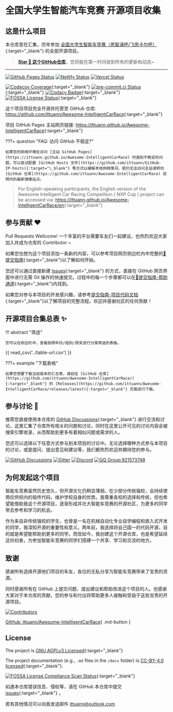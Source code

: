 # 全国大学生智能汽车竞赛 开源项目收集

## 这是什么项目

本仓库意在汇集，历年参加 [全国大学生智能车竞赛（恩智浦杯/飞思卡尔杯）](https://baike.baidu.com/item/%E5%85%A8%E5%9B%BD%E5%A4%A7%E5%AD%A6%E7%94%9F%E6%99%BA%E8%83%BD%E6%B1%BD%E8%BD%A6%E7%AB%9E%E8%B5%9B){:target="\_blank"} 的全部开源项目。

> **[Star 🌟 这个GitHub仓库](https://github.com/ittuann/Awesome-IntelligentCarRace)**，您将能在第一时间收到所有的更新和动态~

---

[![GitHub Pages Status][github-image]][github-url]
[![Netlify Status][netlify-image]][netlify-url]
[![Vercel Status][vercel-image]][vercel-url]

[github-image]: https://img.shields.io/github/deployments/ittuann/Awesome-IntelligentCarRace/github-pages?label=GitHub%20Pages&logo=github
[github-url]: https://ittuann.github.io/Awesome-IntelligentCarRace
[netlify-image]: https://api.netlify.com/api/v1/badges/a417caa8-be38-4fa6-8426-0d97ff68151b/deploy-status
[netlify-url]: https://awesome-intelligentcarrace.netlify.app
[vercel-image]: https://img.shields.io/github/deployments/ittuann/Awesome-IntelligentCarRace/Production?label=Vercel&logo=vercel
[vercel-url]: https://awesome-intelligent-car-race.vercel.app

[![Codecov Coverage](https://codecov.io/gh/ittuann/Awesome-IntelligentCarRace/graph/badge.svg?token=UZT4S22K06)](https://codecov.io/gh/ittuann/Awesome-IntelligentCarRace){:target="\_blank"}
[![pre-commit.ci Status](https://results.pre-commit.ci/badge/github/ittuann/Awesome-IntelligentCarRace/main.svg)](https://results.pre-commit.ci/latest/github/ittuann/Awesome-IntelligentCarRace/main){:target="\_blank"}
[![Codacy Badge](https://app.codacy.com/project/badge/Grade/35d02f5299284eefadd465b0d01a8fce)](https://app.codacy.com/gh/ittuann/Awesome-IntelligentCarRace/dashboard?utm_source=gh&utm_medium=referral&utm_content=&utm_campaign=Badge_grade){:target="\_blank"}
[![FOSSA License Status](https://app.fossa.com/api/projects/git%2Bgithub.com%2Fittuann%2FAwesome-IntelligentCarRace.svg?type=shield&issueType=license)](https://app.fossa.com/projects/git%2Bgithub.com%2Fittuann%2FAwesome-IntelligentCarRace?ref=badge_shield&issueType=license){:target="\_blank"}

这个项目项目完全开源并托管至 GitHub 仓库: <https://github.com/ittuann/Awesome-IntelligentCarRace>{:target="\_blank"}

项目 GitHub Pages 主站网页链接: <https://ittuann.github.io/Awesome-IntelligentCarRace>{:target="\_blank"}

???+ question "FAQ: 访问 GitHub 不稳定?"

    如果您的网络环境在访问 [主站 GitHub Pages](https://ittuann.github.io/Awesome-IntelligentCarRace) 时遇到不稳定的问题，可以尝试配置 [GitHub Hosts 文件](https://github.com/ittuann/GitHub-IP-hosts){:target="\_blank"} 等方式以缓解本地网络情况。若仍无法访问主站请转向 [GitHub 仓库](https://github.com/ittuann/Awesome-IntelligentCarRace) 说明内的最新镜像站点。

> For English-speaking participants, the English version of the Awesome Intelligent Car Racing Competition ( NXP Cup ) project can be accessed via: <https://ittuann.github.io/Awesome-IntelligentCarRace/en>{:target="\_blank"}

## 参与贡献 ❤️

Pull Requests Wellcome! 一个丰富的平台需要车友们一起建设，也热烈欢迎大家加入并成为仓库的 Contributor ~

如果您也想为这个项目添加一条新的内容，可以参考项目网页侧边栏内中完整的[🔭提交指南](https://ittuann.github.io/Awesome-IntelligentCarRace/contribution/contribution/){:target="\_blank"}以了解如何开始。

您还可以通过直接新建 [Issues](https://github.com/ittuann/Awesome-IntelligentCarRace/issues){:target="\_blank"} 的方式，直接在 GitHub 网页界面中进行无需 Git 操作的快速提交。过程中的每一个步骤都可以在[🔭提交指南-帮助通道](https://ittuann.github.io/Awesome-IntelligentCarRace/contribution/contribution/#_3){:target="\_blank"}内找到。

如果您对参与本项目的开发感兴趣，请参考[提交指南-项目代码文档](https://ittuann.github.io/Awesome-IntelligentCarRace/contribution/contribution/#_2){:target="\_blank"}以了解项目的完整流程。欢迎并感谢社区的任何贡献！

## 开源项目合集总表 ✨

!!! abstract "筛选"

    您可以在侧边栏中，查看按照年份/组别/获奖进行分类筛选的表格。

{{ read_csv('../table-url.csv') }}

???+ example "下载表格"

    如果您想要下载当前版本的汇总表，请前往 [GitHub 仓库](https://github.com/ittuann/Awesome-IntelligentCarRace/){:target="_blank"} 的 [Releases](https://github.com/ittuann/Awesome-IntelligentCarRace/releases/latest){:target="_blank"} 页面进行下载。

## 参与讨论 💬

推荐您直接使用本仓库的 [GitHub Discussions](https://github.com/ittuann/NEFU-CMEE-DebateTeam/discussions){:target="\_blank"} 进行交流和讨论。这里汇集了仓库所有相关的问题和讨论，同时在这里公开可见的讨论内容会被搜索引擎收录，从而帮助到更多有着相似问题或需求的人。

您还可以选择以下任意方式参与到本项目的讨论中。无论选择哪种方式参与本项目的讨论，或是提问、提出意见和建议等，我们都热烈欢迎并期待您的参与。

[![GitHub Discussions](https://img.shields.io/badge/chat-on_github_discussions-brightgreen?logo=github&labelColor=171515&style=flat-square)](https://github.com/ittuann/NEFU-CMEE-DebateTeam/discussions)
[![Gitter](https://img.shields.io/gitter/room/:ittuann/:Awesome-IntelligentCarRace-red?logo=gitter&style=flat-square)](https://app.gitter.im/#/room/#Awesome-IntelligentCarRace:gitter.im)
[![Discord](https://img.shields.io/badge/chat-on_discord-brightgreen?logo=discord&labelColor=7289da&style=flat-square)](https://discord.gg/Wsk6vfjZXw)
[![QQ Group:921573748](https://img.shields.io/badge/chat-on_qq_group-brightgreen?logo=tencent-qq&labelColor=1ebafc&style=flat-square)](https://qm.qq.com/cgi-bin/qm/qr?k=I1WBVAG2KYNjmXqZ1vFEqHEwQYJ47UAF&jump_from=webapi&authKey=JOKtfW49rAJ0q29SUpWG7QrqFbnG15QQK3kQLefCDAmdfpoDupfol1RhZutRBdez)

## 为何发起这个项目

智能车竞赛虽然历史悠久，但开源文化仍稍显薄弱。在少部分传统强校，会持续使用仅供校内的祖传代码，维护学校自身的优势。我尊重各校的选择和传统，但也希望能借助我这个开源项目，逐渐形成并壮大智能车竞赛的开源社区，为更多的同学带去参考和学习的机会。

作为来自非传统强校的学生，也曾是一名在机械自动化专业自学编程和嵌入式开发的同学，我深知开源的重要性和意义。两年前，我选择将自己国一的代码开源，目的就是希望能帮助到更多的同学。而现如今，我创建这个开源仓库，也是希望延续这份初衷，为参加智能车竞赛的同学们搭建一个共享、学习和交流的地方。

## 致谢

感谢所有选择开源他们项目的车友，各位的无私分享为智能车竞赛带来了宝贵的资源。

同时感谢所有在 GitHub 上提交问题、提出建议和帮助改进这个项目的人。也感谢大家对于本仓库的贡献，您的参与和付出将帮助更多人接触和受益于这些宝贵的开源项目。

[![Contributors](https://contrib.rocks/image?repo=ittuann/Awesome-IntelligentCarRace)](https://github.com/ittuann/Awesome-IntelligentCarRace/graphs/contributors)

[GitHub: ittuann/Awesome-IntelligentCarRace](https://github.com/ittuann/Awesome-IntelligentCarRace){ .md-button }

## License

The project is [GNU AGPLv3 Licensed](https://github.com/ittuann/Awesome-IntelligentCarRace/blob/main/LICENSE){:target="\_blank"}

The project documentation (e.g., `.md` files in the `/docs` folder) is [CC-BY-4.0 licensed](https://github.com/ittuann/Awesome-IntelligentCarRace/blob/main/LICENSE-docs){:target="\_blank"}.

[![FOSSA License Compliance Scan Status](https://app.fossa.com/api/projects/git%2Bgithub.com%2Fittuann%2FAwesome-IntelligentCarRace.svg?type=large&issueType=license)](https://app.fossa.com/projects/git%2Bgithub.com%2Fittuann%2FAwesome-IntelligentCarRace?ref=badge_large&issueType=license){:target="\_blank"}

如遇本仓库错误信息、侵权等，请在 GitHub 本仓库中提交 [issues](https://github.com/ittuann/Awesome-IntelligentCarRace/issues){:target="\_blank"} 。

若有其他情况可以向我发送邮件 [ittuann@outlook.com](mailto:ittuann@outlook.com)
